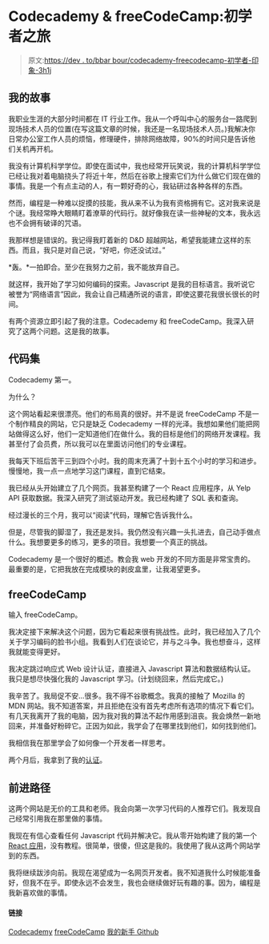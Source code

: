 # Codecademy & freeCodeCamp:初学者之旅

> 原文:[https://dev . to/bbar bour/codecademy-freecodecamp-初学者-印象-3h1j](https://dev.to/bbarbour/codecademy-freecodecamp-beginner-impressions-3h1j)

## [](#my-story)我的故事

我职业生涯的大部分时间都在 IT 行业工作。我从一个呼叫中心的服务台一路爬到现场技术人员的位置(在写这篇文章的时候，我还是一名现场技术人员。)我解决你日常办公室工作人员的烦恼，修理硬件，排除网络故障，90%的时间只是告诉他们关机再开机。

我没有计算机科学学位。即使在面试中，我也经常开玩笑说，我的计算机科学学位已经让我对着电脑挠头了将近十年，然后在谷歌上搜索它们为什么做它们现在做的事情。我是一个有点主动的人，有一颗好奇的心，我钻研过各种各样的东西。

然而，编程是一种难以捉摸的技能，我从来不认为我有资格拥有它。这对我来说是个谜。我经常睁大眼睛盯着潦草的代码行。就好像我在读一些神秘的文本，我永远也不会拥有破译的咒语。

我那样想是错误的。我记得我盯着新的 D&D 超越网站，希望我能建立这样的东西。而且，我只是对自己说，“好吧，你还没试过。”

*轰。*一拍即合。至少在我努力之前，我不能放弃自己。

就这样，我开始了学习如何编码的探索。Javascript 是我的目标语言。我听说它被誉为“网络语言”因此，我会让自己精通所说的语言，即使这要花我很长很长的时间。

有两个资源立即引起了我的注意。Codecademy 和 freeCodeCamp。我深入研究了这两个问题。这是我的故事。

## [](#codecademy)代码集

Codecademy 第一。

为什么？

这个网站看起来很漂亮。他们的布局真的很好。并不是说 freeCodeCamp 不是一个制作精良的网站，它只是缺乏 Codecademy 一样的光泽。我想如果他们能把网站做得这么好，他们一定知道他们在做什么。我的目标是他们的网络开发课程。我甚至付了会员费，所以我可以在里面访问他们的专业课程。

我每天下班后苦干三到四个小时。我的周末充满了十到十五个小时的学习和进步。慢慢地，我一点一点地学习这门课程，直到它结束。

我已经从头开始建立了几个网页。我甚至构建了一个 React 应用程序，从 Yelp API 获取数据。我深入研究了测试驱动开发。我已经构建了 SQL 表和查询。

经过漫长的三个月，我可以“阅读”代码，理解它告诉我什么。

但是，尽管我的脚湿了，我还是发抖。我仍然没有兴趣一头扎进去，自己动手做点什么。我想要更多的练习，更多的项目。我想要一个真正的挑战。

Codecademy 是一个很好的概述。教会我 web 开发的不同方面是非常宝贵的。最重要的是，它把我放在完成模块的剥皮盒里，让我渴望更多。

## [](#freecodecamp)freeCodeCamp

输入 freeCodeCamp。

我决定接下来解决这个问题，因为它看起来很有挑战性。此时，我已经加入了几个关于学习编码的脸书小组。我看到人们在谈论它，并与之斗争。我也想奋斗，这样我就能变得更好。

我决定跳过响应式 Web 设计认证，直接进入 Javascript 算法和数据结构认证。我只是想尽快强化我的 Javascript 学习。(计划绕回来，然后完成它。)

我辛苦了。我局促不安...很多。我不得不谷歌概念。我真的接触了 Mozilla 的 MDN 网站。我不知道答案，并且拒绝在没有首先考虑所有选项的情况下看它们。有几天我离开了我的电脑，因为我对我的算法不起作用感到沮丧。我会焕然一新地回来，并准备好粉碎它。正因为如此，我学会了在哪里找到他们，如何找到他们。

我相信我在那里学会了如何像一个开发者一样思考。

两个月后，我拿到了我的[认证](https://www.freecodecamp.org/certification/steelvoltage/javascript-algorithms-and-data-structures)。

## [](#path-forward)前进路径

这两个网站是无价的工具和老师。我会向第一次学习代码的人推荐它们。我发现自己经常引用我在那里做的事情。

我现在有信心查看任何 Javascript 代码并解决它。我从零开始构建了我的第一个 [React 应用](https://steelvoltage.github.io/grocerygetter/)，没有教程。很简单，很傻，但这是我的。我使用了我从这两个网站学到的东西。

我将继续跋涉向前。我现在渴望成为一名网页开发者。我不知道我什么时候能准备好，但我不在乎。即使永远不会发生，我也会继续做好玩有趣的事。因为，编程是我新喜欢做的事情。

#### [](#links)链接

[Codecademy](https://www.codecademy.com/)
[freeCodeCamp](https://www.freecodecamp.org/)
[我的新手 Github](https://github.com/steelvoltage/)